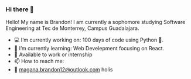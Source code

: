 ### Hi there 👋

Hello! My name is Brandon! I am currently a sophomore studying Software Engineering at Tec de Monterrey, Campus Guadalajara.
* 💻 I’m currently working on: 100 days of code using Python 🐍.
* 🌱 I’m currently learning: Web Develepment focusing on React.
* 📰 Available to work or internship
* 📫 How to reach me:
* 📧 magana.brandon12@outlook.com
holis
